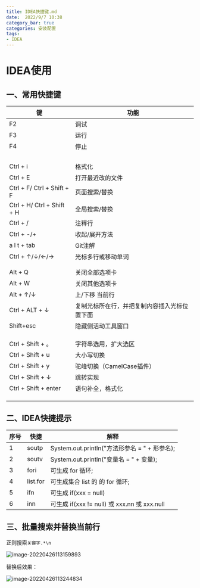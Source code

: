 ```yaml
---
title: IDEA快捷键.md
date:  2022/9/7 10:38
category_bar: true
categories: 安装配置
tags:
- IDEA
---
```

# IDEA使用

## 一、常用快捷键

|   键  |  功能   |
| --- | --- |
| F2                         | 调试                                         |
| F3                         | 运行                                         |
| F4                         | 停止                                         |
|                            |                                              |
|                            |                                              |
|                            |                                              |
|                            |                                              |
| Ctrl + i                   | 格式化                                       |
| Ctrl + E                   | 打开最近改的文件                             |
| Ctrl + F/ Ctrl + Shift + F | 页面搜索/替换                                |
| Ctrl + H/ Ctrl + Shift + H | 全局搜索/替换                                |
| Ctrl + /                   | 注释行                                       |
| Ctrl + -/+                 | 收起/展开方法                                |
| a l t + tab                | Git注解                                      |
| Ctrl + ↑/↓/←/→             | 光标多行或移动单词                           |
|                            |                                              |
|                            |                                              |
| Alt + Q                    | 关闭全部选项卡                               |
| Alt + W                    | 关闭其他选项卡                               |
| Alt + ↑/↓                  | 上/下移 当前行                               |
| Ctrl + ALT + ↓             | 复制光标所在行，并把复制内容插入光标位置下面 |
| Shift+esc                  | 隐藏侧活动工具窗口                           |
|                            |                                              |
|                            |                                              |
|                            |                                              |
| Ctrl + Shift + 。          | 字符串选用，扩大选区                         |
| Ctrl + Shift + u           | 大小写切换                                   |
| Ctrl + Shift + y           | 驼峰切换（CamelCase插件）                    |
| Ctrl + Shift + ↓           | 跳转实现                                     |
| Ctrl + Shift + enter       | 语句补全，格式化                             |
|                            |                                              |
|                            |                                              |
|                            |                                              |
## 二、IDEA快捷提示

|  序号   | 快捷    |  解释   |
| --- | --- | --- |
|   1  |   soutp  |  System.out.println("方法形参名 = " + 形参名);   |
|   2  | soutv    |   System.out.println("变量名 = " + 变量);  |
|   3  | fori    |  可生成 for 循环;  |
|   4 | list.for   |  可生成集合 list 的 的 for 循环;  |
|   5  |  ifn    |  可生成 if(xxx = null)   |
|   6  |   inn  |  可生成 if(xxx != null) 或 xxx.nn 或 xxx.null   |

## 三、批量搜索并替换当前行

正则搜索`关键字.*\n    `

![image-20220426113159893](https://img-1256282866.cos.ap-beijing.myqcloud.com/image-20220426113159893.png)

替换后效果：

![image-20220426113244834](https://img-1256282866.cos.ap-beijing.myqcloud.com/image-20220426113244834.png)
